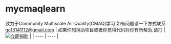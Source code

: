 # mycmaqlearn
致力于Community Multiscale Air Quality(CMAQ)学习
如有问题请一下方式联系
gc13141112@gmail.com
| 如果你想捐助项目或者你觉得代码对你有所帮助,请打 | [![立即捐助](https://github.com/flashlxy/MicapsDataDraw/raw/master/images/sh1.png)](https://github.com/gc13141112/mycmaqlearn/issues/1) |
| ---- | ---- |
